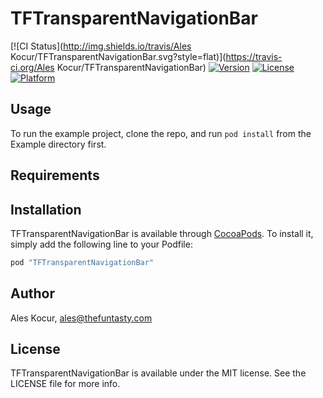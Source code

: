 # TFTransparentNavigationBar

[![CI Status](http://img.shields.io/travis/Ales Kocur/TFTransparentNavigationBar.svg?style=flat)](https://travis-ci.org/Ales Kocur/TFTransparentNavigationBar)
[![Version](https://img.shields.io/cocoapods/v/TFTransparentNavigationBar.svg?style=flat)](http://cocoapods.org/pods/TFTransparentNavigationBar)
[![License](https://img.shields.io/cocoapods/l/TFTransparentNavigationBar.svg?style=flat)](http://cocoapods.org/pods/TFTransparentNavigationBar)
[![Platform](https://img.shields.io/cocoapods/p/TFTransparentNavigationBar.svg?style=flat)](http://cocoapods.org/pods/TFTransparentNavigationBar)

## Usage

To run the example project, clone the repo, and run `pod install` from the Example directory first.

## Requirements

## Installation

TFTransparentNavigationBar is available through [CocoaPods](http://cocoapods.org). To install
it, simply add the following line to your Podfile:

```ruby
pod "TFTransparentNavigationBar"
```

## Author

Ales Kocur, ales@thefuntasty.com

## License

TFTransparentNavigationBar is available under the MIT license. See the LICENSE file for more info.
